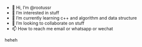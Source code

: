 - 👋 Hi, I’m @rootussr
- 👀 I’m interested in stuff
- 🌱 I’m currently learning c++ and algorithm and data structure
- 💞️ I’m looking to collaborate on stuff
- 📫 How to reach me email or whatsapp or wechat

<!---
rootussr/rootussr is a ✨ special ✨ repository because its `README.md` (this file) appears on your GitHub profile.
You can click the Preview link to take a look at your changes.
--->
heheh
